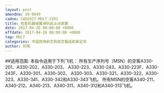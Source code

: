 ```yaml
---
layout: post
amendno: 39-9040
cadno: CAD2017-MULT-21R1
title: 检查机翼缝翼滑轨前止动装置
date: 2017-04-26 00:00:00 +0800
effdate: 2017-04-26 00:00:00 +0800
tag: MULT
categories: 中国民用航空局航空器适航审定司
author: 何珮
---
```


##适用范围:
本指令适用于下列飞机：
所有生产序列号（MSN）的空客A330-201、A330-202、A330-203、 A330-223、A330-243、A330-223F、A330-243F、A330-301、A330-302、 A330-303、A330-321、A330-322、A330-323、A330-341、A330-342和A330-343飞机。
所有MSN的空客A340-211、A340-212、A340-213、A340-311、A340-312和A340-313飞机。

